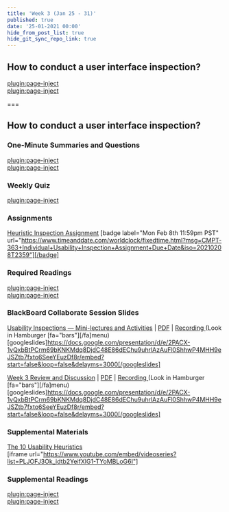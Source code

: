 ```yaml
---
title: 'Week 3 (Jan 25 - 31)'
published: true
date: '25-01-2021 00:00'
hide_from_post_list: true
hide_git_sync_repo_link: true
---
```


## How to conduct a user interface inspection?   

[plugin:page-inject](../../weekly-readings/week-03-1?template=partials/embedlycardlinkonly)  
[plugin:page-inject](../../weekly-readings/week-03-2?template=partials/embedlycardlinkonly)  

===

## **How to conduct a user interface inspection?**

### One-Minute Summaries and Questions  
[plugin:page-inject](../../lms-assignments/one-minute-summaries/week-03-1)  
[plugin:page-inject](../../lms-assignments/one-minute-summaries/week-03-2)  

### Weekly Quiz
[plugin:page-inject](../../lms-assignments/weekly-review-quizzes/week-03)  

### Assignments
[Heuristic Inspection Assignment](https://canvas.sfu.ca/courses/56304/assignments/553598) [badge label="Mon Feb 8th 11:59pm PST" url="https://www.timeanddate.com/worldclock/fixedtime.html?msg=CMPT-363+Individual+Usability+Inspection+Assignment+Due+Date&iso=20210208T2359"][/badge]    

### Required Readings  
[plugin:page-inject](../../weekly-readings/week-03-1)  
[plugin:page-inject](../../weekly-readings/week-03-2)  

### BlackBoard Collaborate Session Slides
[Usability Inspections — Mini-lectures and Activities](https://docs.google.com/presentation/d/e/2PACX-1vQxbBtPCrm69bKNKMdq8DjdC48E86dEChu9uhrlAzAuFl0ShhwP4MHH9eJSZtb7fxto6SeeYEuzDf8r/pub?start=false&loop=false&delayms=3000) | [PDF](#) | [Recording ](https://canvas.sfu.ca/courses/56304/external_tools/3544) (Look in Hamburger [fa="bars"][/fa]menu)
[googleslides]https://docs.google.com/presentation/d/e/2PACX-1vQxbBtPCrm69bKNKMdq8DjdC48E86dEChu9uhrlAzAuFl0ShhwP4MHH9eJSZtb7fxto6SeeYEuzDf8r/embed?start=false&loop=false&delayms=3000[/googleslides]

[Week 3 Review and Discussion](https://docs.google.com/presentation/d/e/2PACX-1vQxbBtPCrm69bKNKMdq8DjdC48E86dEChu9uhrlAzAuFl0ShhwP4MHH9eJSZtb7fxto6SeeYEuzDf8r/pub?start=false&loop=false&delayms=3000) | [PDF](#) | [Recording ](https://canvas.sfu.ca/courses/56304/external_tools/3544) (Look in Hamburger [fa="bars"][/fa]menu)
[googleslides]https://docs.google.com/presentation/d/e/2PACX-1vQxbBtPCrm69bKNKMdq8DjdC48E86dEChu9uhrlAzAuFl0ShhwP4MHH9eJSZtb7fxto6SeeYEuzDf8r/embed?start=false&loop=false&delayms=3000[/googleslides]

### Supplemental Materials  
[The 10 Usability Heuristics](https://www.youtube.com/playlist?list=PLJOFJ3Ok_idtb2YeifXlG1-TYoMBLoG6I)  
[iframe url="https://www.youtube.com/embed/videoseries?list=PLJOFJ3Ok_idtb2YeifXlG1-TYoMBLoG6I"]

### Supplemental Readings  
[plugin:page-inject](../../ux-techniques-guide/how-to-conduct-a-user-interface-inspection/cognitive-walkthroughs)  
[plugin:page-inject](../../ux-techniques-guide/how-to-conduct-a-user-interface-inspection/heuristic-evaluations)  
